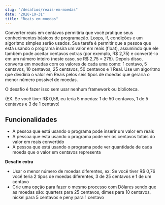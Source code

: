 ```yaml
---
slug: "/desafios/reais-em-moedas"
date: "2020-10-31"
title: "Reais em moedas"
---
```

Converter reais em centavos permitiria que você pratique seus conhecimentos básicos de programação. Loops, if, condições e um algoritmo simples serão usados. Sua tarefa é permitir que a pessoa que está usando o programa insira um valor em reais (float), assumindo que ele também pode aceitar centavos extras (por exemplo, R$ 2,75) e convertê-lo em um número inteiro (neste caso, se R$ 2,75 = 275). Depois disso, converta em moedas com os valores de cada uma como: 1 centavo, 5 centavos, 10 centavos, 25 centavos, 50 centavos e 1 Real. Use um algoritmo que dividiria o valor em Reais pelos seis tipos de moedas que geraria o menor número possível de moedas.

O desafio é fazer isso sem usar nenhum framework ou biblioteca.

(EX. Se você tiver R$ 0,58, eu teria 5 moedas: 1 de 50 centavos, 1 de 5 centavos e 3 de 1 centavo)

## Funcionalidades

- A pessoa que está usando o programa pode inserir um valor em reais
- A pessoa que está usando o programa pode ver os centavos totais do valor em reais convertido
- A pessoa que está usando o programa pode ver quantidade de cada moeda que o valor em centavos representa

**Desafio extra**

- Usar o menor número de moedas diferentes, ex: Se você tiver R$ 0,76 você teria 2 tipos de moedas diferentes, 3 de 25 centavos e 1 de um centavo
- Crie uma opção para fazer o mesmo processo com Dólares sendo que as moedas são: quarters para 25 centavos, dimes para 10 centavos, nickel para 5 centavos e peny para 1 centavo
